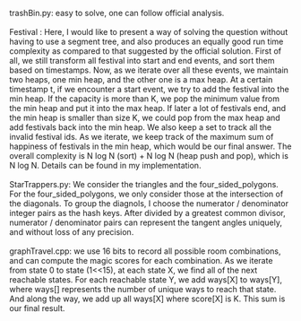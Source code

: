 trashBin.py: easy to solve, one can follow official analysis.<br /> <br />
Festival : Here, I would like to present a way of solving the question without having to use a segment tree, and also produces an equally good run time complexity as compared to that suggested by the official solution. First of all, we still transform all festival into start and end events, and sort them based on timestamps. Now, as we iterate over all these events, we maintain two heaps, one min heap, and the other one is a max heap. At a certain timestamp t, if we encounter a start event, we try to add the festival into the min heap. If the capacity is more than K, we pop the minimum value from the min heap and put it into the max heap. If later a lot of festivals end, and the min heap is smaller than size K, we could pop from the max heap and add festivals back into the min heap. We also keep a set to track all the invalid festival ids. As we iterate, we keep track of the maximum sum of happiness of festivals in the min heap, which would be our final answer. The overall complexity is N log N (sort) + N log N (heap push and pop), which is N log N. Details can be found in my implementation.<br /> <br />
StarTrappers.py: We consider the triangles and the four_sided_polygons. For the four_sided_polygons, we only consider those at the intersection of the diagonals. To group the diagnols, I choose the numerator / denominator integer pairs as the hash keys. After divided by a greatest common divisor,  numerator / denominator pairs can represent the tangent angles uniquely, and without loss of any precision. <br /> <br />
graphTravel.cpp: we use 16 bits to record all possible room combinations, and can compute the magic scores for each combination. As we iterate from state 0 to state (1<<15), at each state X, we find all of the next reachable states. For each reachable state Y, we add ways\[X] to ways\[Y], where ways\[] represents the number of unique ways to reach that state. And along the way, we add up all ways\[X] where score\[X] is K. This sum is our final result. 
